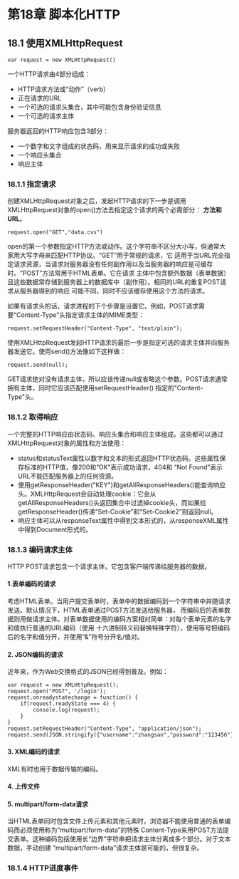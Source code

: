 # 第18章 脚本化HTTP

## 18.1 使用XMLHttpRequest

    var request = new XMLHttpRequest()

一个HTTP请求由4部分组成：

* HTTP请求方法或“动作”（verb）
* 正在请求的URL
* 一个可选的请求头集合，其中可能包含身份验证信息
* 一个可选的请求主体

服务器返回的HTTP响应包含3部分：

* 一个数字和文字组成的状态码，用来显示请求的成功或失败
* 一个响应头集合
* 响应主体

### 18.1.1 指定请求

创建XMLHttpRequest对象之后，发起HTTP请求的下一步是调用XMLHttpRequest对象的open()方法去指定这个请求的两个必需部分：
<b>方法和URL</b>。

    request.open("GET","data.cvs")

open的第一个参数指定HTTP方法或动作。这个字符串不区分大小写，但通常大家用大写字母来匹配HTTP协议。“GET”用于常规的请求，它
适用于当URL完全指定请求资源，当请求对服务器没有任何副作用以及当服务器的响应是可缓存时。“POST”方法常用于HTML表单。它在请求
主体中包含额外数据（表单数据）且这些数据常存储到服务器上的数据库中（副作用）。相同的URL的重复POST请求从服务器得到的响应
可能不同，同时不应该缓存使用这个方法的请求。

如果有请求头的话，请求进程的下个步骤是设置它。例如，POST请求需要“Content-Type”头指定请求主体的MIME类型：

    request.setRequestHeader("Content-Type", "text/plain");

使用XMLHttpRequest发起HTTP请求的最后一步是指定可选的请求主体并向服务器发送它。使用send()方法像如下这样做：

    request.send(null);

GET请求绝对没有请求主体，所以应该传递null或省略这个参数。POST请求通常拥有主体，同时它应该匹配使用setRequestHeader()
指定的"Content-Type"头。

### 18.1.2 取得响应

一个完整的HTTP响应由状态码、响应头集合和响应主体组成。这些都可以通过XMLHttpRequest对象的属性和方法使用：

* status和statusText属性以数字和文本的形式返回HTTP状态码。这些属性保存标准的HTTP值，像200和“OK”表示成功请求，404和
“Not Found”表示URL不能匹配服务器上的任何资源。
* 使用getResponseHeader("KEY")和getAllResponseHeaders()能查询响应头。XMLHttpRequest会自动处理cookie：它会从
getAllResponseHeaders()头返回集合中过滤掉cookie头，而如果给getResponseHeader()传递“Set-Cookie”和“Set-Cookie2”则返回null。
* 响应主体可以从responseText属性中得到文本形式的，从responseXML属性中得到Document形式的。

### 18.1.3 编码请求主体

HTTP POST请求包含一个请求主体，它包含客户端传递给服务器的数据。

#### 1.表单编码的请求

考虑HTML表单。当用户提交表单时，表单中的数据编码到一个字符串中并随请求发送。默认情况下，HTML表单通过POST方法发送给服务器，
而编码后的表单数据则用做请求主体。对表单数据使用的编码方案相对简单：对每个表单元素的名字和值执行普通的URL编码（使用
十六进制转义码替换特殊字符），使用等号把编码后的名字和值分开，并使用“&”符号分开名/值对。

#### 2. JSON编码的请求

近年来，作为Web交换格式的JSON已经得到普及。例如：

    var request = new XMLHttpRequest();
    request.open("POST", '/login');
    request.onreadystatechange = function() {
        if(request.readyState === 4) {
            console.log(request);
        }
    }
    request.setRequestHeader("Content-Type", "application/json");
    request.send(JSON.stringify({"username":"zhangsan","password":"123456"}));

#### 3. XML编码的请求

XML有时也用于数据传输的编码。

#### 4. 上传文件

#### 5. multipart/form-data请求

当HTML表单同时包含文件上传元素和其他元素时，浏览器不能使用普通的表单编码而必须使用称为“multipart/form-data”的特殊
Content-Type来用POST方法提交表单。这种编码包括使用长“边界”字符串把请求主体分离成多个部分。对于文本数据，手动创建
“multipart/form-data”请求主体是可能的，但很复杂。

### 18.1.4 HTTP进度事件





























